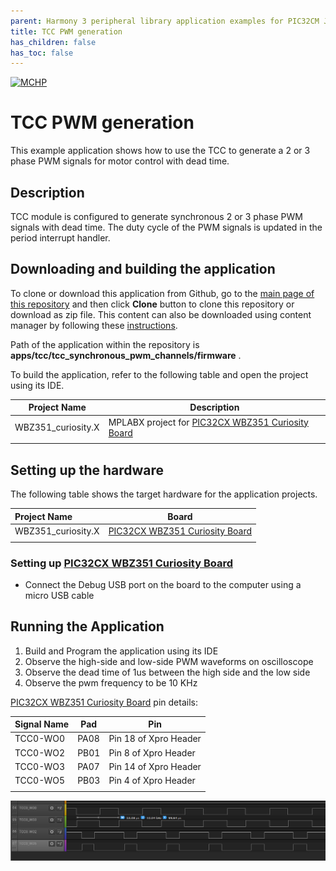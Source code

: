 ```yaml
---
parent: Harmony 3 peripheral library application examples for PIC32CM JH01 family
title: TCC PWM generation
has_children: false
has_toc: false
---
```


[![MCHP](https://www.microchip.com/ResourcePackages/Microchip/assets/dist/images/logo.png)](https://www.microchip.com)

# TCC PWM generation

This example application shows how to use the TCC to generate a 2 or 3 phase PWM signals for motor control with dead time.

## Description

TCC module is configured to generate synchronous 2 or 3 phase PWM signals with dead time. The duty cycle of the PWM signals is updated in the period interrupt handler.

## Downloading and building the application

To clone or download this application from Github, go to the [main page of this repository](https://github.com/Microchip-MPLAB-Harmony/csp_apps_pic32cm_jh00_jh01) and then click **Clone** button to clone this repository or download as zip file.
This content can also be downloaded using content manager by following these [instructions](https://github.com/Microchip-MPLAB-Harmony/contentmanager/wiki).

Path of the application within the repository is **apps/tcc/tcc_synchronous_pwm_channels/firmware** .

To build the application, refer to the following table and open the project using its IDE.

| Project Name      | Description                                    |
| ----------------- | ---------------------------------------------- |
| WBZ351_curiosity.X  | MPLABX project for [PIC32CX WBZ351 Curiosity Board]() |
|||

## Setting up the hardware

The following table shows the target hardware for the application projects.

| Project Name| Board|
|:---------|:---------:|
| WBZ351_curiosity.X | [PIC32CX WBZ351 Curiosity Board]()
|||

### Setting up [PIC32CX WBZ351 Curiosity Board]()

- Connect the Debug USB port on the board to the computer using a micro USB cable

## Running the Application

1. Build and Program the application using its IDE
2. Observe the high-side and low-side PWM waveforms on oscilloscope
3. Observe the dead time of 1us between the high side and the low side
4. Observe the pwm frequency to be 10 KHz

[PIC32CX WBZ351 Curiosity Board]() pin details:

|Signal Name| Pad   | Pin |
|-----------|-------|-----|
| TCC0-WO0  | PA08  | Pin 18 of Xpro Header |
| TCC0-WO2  | PB01  | Pin 8 of Xpro Header |
| TCC0-WO3  | PA07  | Pin 14 of Xpro Header |
| TCC0-WO5  | PB03  | Pin 4 of Xpro Header |
||||


  ![output](images/output_tcc_synchronous_pwm_channels.png)
